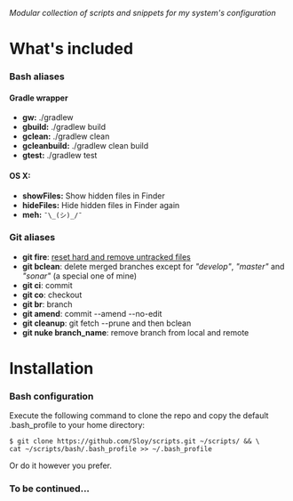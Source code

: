 *Modular collection of scripts and snippets for my system's configuration*

# What's included

### Bash aliases

#### Gradle wrapper
- **gw:** ./gradlew
- **gbuild:** ./gradlew build
- **gclean:** ./gradlew clean
- **gcleanbuild:** ./gradlew clean build
- **gtest:** ./gradlew test

#### OS X:
- **showFiles:** Show hidden files in Finder
- **hideFiles:** Hide hidden files in Finder again
- **meh:** `¯\_(シ)_/¯`

### Git aliases
- **git fire**: [reset hard and remove untracked files](http://gifs.gifbin.com/25yuswsw28295.gif)
- **git bclean**: delete merged branches except for *"develop"*, *"master"* and *"sonar"* (a special one of mine)
- **git ci**: commit
- **git co**: checkout
- **git br**: branch
- **git amend**: commit --amend --no-edit
- **git cleanup**: git fetch --prune and then bclean
- **git nuke branch_name**: remove branch from local and remote

# Installation

### Bash configuration
Execute the following command to clone the repo and copy the default .bash_profile to your home directory:
```
$ git clone https://github.com/Sloy/scripts.git ~/scripts/ && \
cat ~/scripts/bash/.bash_profile >> ~/.bash_profile
```

Or do it however you prefer.

### To be continued...
